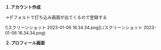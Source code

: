 __１.アカウント作成__

→デフォルトで打ち込み画面が出てくるので登録する

![スクリーンショット 2023-01-06 16.34.34.png](./スクリーンショット 2023-01-06 16.34.34.png) 

__２.プロフィール画面__
